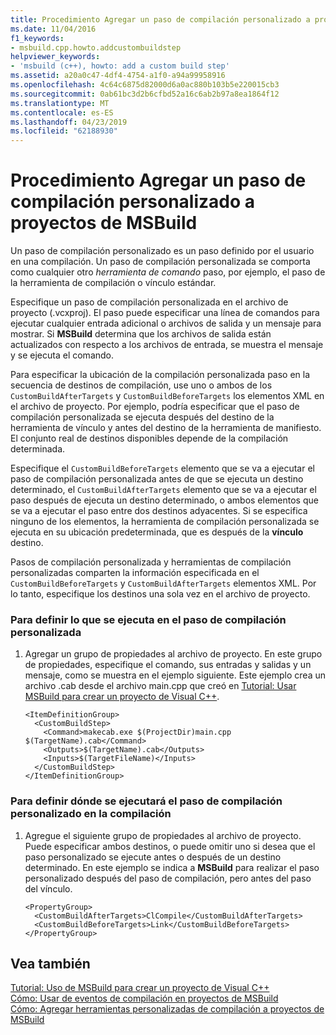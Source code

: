 ```yaml
---
title: Procedimiento Agregar un paso de compilación personalizado a proyectos de MSBuild
ms.date: 11/04/2016
f1_keywords:
- msbuild.cpp.howto.addcustombuildstep
helpviewer_keywords:
- 'msbuild (c++), howto: add a custom build step'
ms.assetid: a20a0c47-4df4-4754-a1f0-a94a99958916
ms.openlocfilehash: 4c64c6875d82000d6a0ac880b103b5e220015cb3
ms.sourcegitcommit: 0ab61bc3d2b6cfbd52a16c6ab2b97a8ea1864f12
ms.translationtype: MT
ms.contentlocale: es-ES
ms.lasthandoff: 04/23/2019
ms.locfileid: "62188930"
---
```

# <a name="how-to-add-a-custom-build-step-to-msbuild-projects"></a>Procedimiento Agregar un paso de compilación personalizado a proyectos de MSBuild

Un paso de compilación personalizado es un paso definido por el usuario en una compilación. Un paso de compilación personalizada se comporta como cualquier otro *herramienta de comando* paso, por ejemplo, el paso de la herramienta de compilación o vínculo estándar.

Especifique un paso de compilación personalizada en el archivo de proyecto (.vcxproj). El paso puede especificar una línea de comandos para ejecutar cualquier entrada adicional o archivos de salida y un mensaje para mostrar. Si **MSBuild** determina que los archivos de salida están actualizados con respecto a los archivos de entrada, se muestra el mensaje y se ejecuta el comando.

Para especificar la ubicación de la compilación personalizada paso en la secuencia de destinos de compilación, use uno o ambos de los `CustomBuildAfterTargets` y `CustomBuildBeforeTargets` los elementos XML en el archivo de proyecto. Por ejemplo, podría especificar que el paso de compilación personalizada se ejecuta después del destino de la herramienta de vínculo y antes del destino de la herramienta de manifiesto. El conjunto real de destinos disponibles depende de la compilación determinada.

Especifique el `CustomBuildBeforeTargets` elemento que se va a ejecutar el paso de compilación personalizada antes de que se ejecuta un destino determinado, el `CustomBuildAfterTargets` elemento que se va a ejecutar el paso después de ejecuta un destino determinado, o ambos elementos que se va a ejecutar el paso entre dos destinos adyacentes. Si se especifica ninguno de los elementos, la herramienta de compilación personalizada se ejecuta en su ubicación predeterminada, que es después de la **vínculo** destino.

Pasos de compilación personalizada y herramientas de compilación personalizadas comparten la información especificada en el `CustomBuildBeforeTargets` y `CustomBuildAfterTargets` elementos XML. Por lo tanto, especifique los destinos una sola vez en el archivo de proyecto.

### <a name="to-define-what-is-executed-by-the-custom-build-step"></a>Para definir lo que se ejecuta en el paso de compilación personalizada

1. Agregar un grupo de propiedades al archivo de proyecto. En este grupo de propiedades, especifique el comando, sus entradas y salidas y un mensaje, como se muestra en el ejemplo siguiente. Este ejemplo crea un archivo .cab desde el archivo main.cpp que creó en [Tutorial: Usar MSBuild para crear un proyecto de Visual C++](walkthrough-using-msbuild-to-create-a-visual-cpp-project.md).

    ```
    <ItemDefinitionGroup>
      <CustomBuildStep>
        <Command>makecab.exe $(ProjectDir)main.cpp $(TargetName).cab</Command>
        <Outputs>$(TargetName).cab</Outputs>
        <Inputs>$(TargetFileName)</Inputs>
      </CustomBuildStep>
    </ItemDefinitionGroup>
    ```

### <a name="to-define-where-in-the-build-the-custom-build-step-will-execute"></a>Para definir dónde se ejecutará el paso de compilación personalizado en la compilación

1. Agregue el siguiente grupo de propiedades al archivo de proyecto. Puede especificar ambos destinos, o puede omitir uno si desea que el paso personalizado se ejecute antes o después de un destino determinado. En este ejemplo se indica a **MSBuild** para realizar el paso personalizado después del paso de compilación, pero antes del paso del vínculo.

    ```
    <PropertyGroup>
      <CustomBuildAfterTargets>ClCompile</CustomBuildAfterTargets>
      <CustomBuildBeforeTargets>Link</CustomBuildBeforeTargets>
    </PropertyGroup>
    ```

## <a name="see-also"></a>Vea también

[Tutorial: Uso de MSBuild para crear un proyecto de Visual C++](walkthrough-using-msbuild-to-create-a-visual-cpp-project.md)<br/>
[Cómo: Usar de eventos de compilación en proyectos de MSBuild](how-to-use-build-events-in-msbuild-projects.md)<br/>
[Cómo: Agregar herramientas personalizadas de compilación a proyectos de MSBuild](how-to-add-custom-build-tools-to-msbuild-projects.md)
